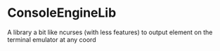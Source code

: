 # ConsoleEngineLib
 A library a bit like ncurses (with less features) to output element on the terminal emulator at any coord
